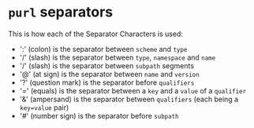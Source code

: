 # ``purl`` separators

This is how each of the Separator Characters is used:

- ':' (colon) is the separator between ``scheme`` and ``type``
- '/' (slash) is the separator between ``type``, ``namespace`` and ``name``
- '/' (slash) is the separator between ``subpath`` segments
- '@' (at sign) is the separator between ``name`` and  ``version``
- '?' (question mark) is the separator before ``qualifiers``
- '=' (equals) is the separator between a ``key`` and a ``value`` of a
  ``qualifier``
- '&' (ampersand) is the separator between ``qualifiers`` (each being a
  ``key=value`` pair)
- '#' (number sign) is the separator before ``subpath``
